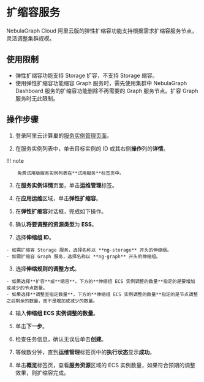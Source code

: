 # 扩缩容服务

NebulaGraph Cloud 阿里云版的弹性扩缩容功能支持根据需求扩缩容服务节点，灵活调整集群规模。

## 使用限制

- 弹性扩缩容功能支持 Storage 扩容，不支持 Storage 缩容。
- 使用弹性扩缩容功能缩容 Graph 服务时，需先使用集群中 NebulaGraph Dashboard 服务的扩缩容功能删除不再需要的 Graph 服务节点。扩容 Graph 服务时无此限制。

## 操作步骤

1. 登录阿里云计算巢的[服务实例管理页面](https://computenest.console.aliyun.com/user/cn-hangzhou/serviceInstance/private)。

2. 在服务实例列表中，单击目标实例的 ID 或其右侧**操作**列的**详情**。

  !!! note

        免费试用版服务实例列表在**试用服务**标签页中。

3. 在**服务实例详情**页面，单击**运维管理**标签。

4. 在**应用运维**区域，单击**弹性扩缩容**。

5. 在**弹性扩缩容**对话框，完成如下操作。

  1. 确认**将要调整的资源类型**为 **ESS**。

  2. 选择**伸缩组 ID**。
    
    - 如需扩缩容 Storage 服务，选择名称以 **ng-storage** 开头的伸缩组。
    - 如需扩缩容 Graph 服务，选择名称以 **ng-graph** 开头的伸缩组。
  
  3. 选择**伸缩规则的调整方式**。
   
    - 如果选择**扩容**或**缩容**，下方的**伸缩组 ECS 实例调整的数量**指定的是要增加或减少的节点数量。
    - 如果选择**调整至指定数量**，下方的**伸缩组 ECS 实例调整的数量**指定的是节点调整之后剩余的数量，而不是增加或减少的数量。
  
  4. 输入**伸缩组 ECS 实例调整的数量**。
  
  5. 单击**下一步**。
  
  6. 检查任务信息，确认无误后单击**创建**。

6. 等候数分钟，直到**运维管理**标签页中的**执行状态**显示**成功**。

7. 单击**概览**标签页，查看**服务资源**区域的 ECS 实例数量，如果符合预期的调整效果，则扩缩容完成。
